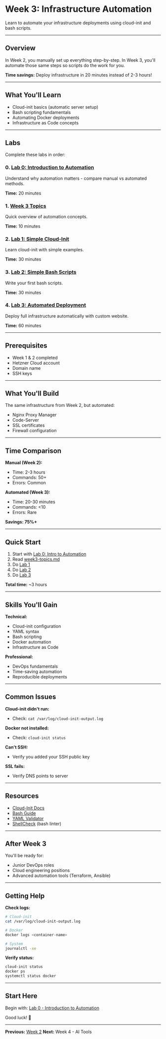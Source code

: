 # Week 3: Infrastructure Automation

Learn to automate your infrastructure deployments using cloud-init and bash scripts.

---

## Overview

In Week 2, you manually set up everything step-by-step. In Week 3, you'll automate those same steps so scripts do the work for you.

**Time savings:** Deploy infrastructure in 20 minutes instead of 2-3 hours!

---

## What You'll Learn

- Cloud-init basics (automatic server setup)
- Bash scripting fundamentals
- Automating Docker deployments
- Infrastructure as Code concepts

---

## Labs

Complete these labs in order:

### 0. [Lab 0: Introduction to Automation](./00-intro-to-automation.mdcl)
Understand why automation matters - compare manual vs automated methods.

**Time:** 20 minutes

### 1. [Week 3 Topics](./week3-topics.md)
Quick overview of automation concepts.

**Time:** 10 minutes

### 2. [Lab 1: Simple Cloud-Init](./01-simple-cloud-init.mdcl)
Learn cloud-init with simple examples.

**Time:** 30 minutes

### 3. [Lab 2: Simple Bash Scripts](./02-simple-bash-scripts.mdcl)
Write your first bash scripts.

**Time:** 30 minutes

### 4. [Lab 3: Automated Deployment](./03-automated-deployment.mdcl)
Deploy full infrastructure automatically with custom website.

**Time:** 60 minutes

---

## Prerequisites

- Week 1 & 2 completed
- Hetzner Cloud account
- Domain name
- SSH keys

---

## What You'll Build

The same infrastructure from Week 2, but automated:
- Nginx Proxy Manager
- Code-Server
- SSL certificates
- Firewall configuration

---

## Time Comparison

**Manual (Week 2):**
- Time: 2-3 hours
- Commands: 50+
- Errors: Common

**Automated (Week 3):**
- Time: 20-30 minutes
- Commands: <10
- Errors: Rare

**Savings: 75%+**

---

## Quick Start

1. Start with [Lab 0: Intro to Automation](./00-intro-to-automation.mdcl)
2. Read [week3-topics.md](./week3-topics.md)
3. Do [Lab 1](./01-simple-cloud-init.mdcl)
4. Do [Lab 2](./02-simple-bash-scripts.mdcl)
5. Do [Lab 3](./03-automated-deployment.mdcl)

**Total time:** ~3 hours

---

## Skills You'll Gain

**Technical:**
- Cloud-init configuration
- YAML syntax
- Bash scripting
- Docker automation
- Infrastructure as Code

**Professional:**
- DevOps fundamentals
- Time-saving automation
- Reproducible deployments

---

## Common Issues

**Cloud-init didn't run:**
- Check: `cat /var/log/cloud-init-output.log`

**Docker not installed:**
- Check: `cloud-init status`

**Can't SSH:**
- Verify you added your SSH public key

**SSL fails:**
- Verify DNS points to server

---

## Resources

- [Cloud-Init Docs](https://cloudinit.readthedocs.io/)
- [Bash Guide](https://www.gnu.org/software/bash/manual/)
- [YAML Validator](http://www.yamllint.com/)
- [ShellCheck](https://www.shellcheck.net/) (bash linter)

---

## After Week 3

You'll be ready for:
- Junior DevOps roles
- Cloud engineering positions
- Advanced automation tools (Terraform, Ansible)

---

## Getting Help

**Check logs:**
```bash
# Cloud-init
cat /var/log/cloud-init-output.log

# Docker
docker logs <container-name>

# System
journalctl -xe
```

**Verify status:**
```bash
cloud-init status
docker ps
systemctl status docker
```

---

## Start Here

Begin with: [Lab 0 - Introduction to Automation](./00-intro-to-automation.mdcl)

Good luck! 🚀

---

**Previous:** [Week 2](../week2/)
**Next:** Week 4 - AI Tools
